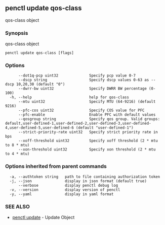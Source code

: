 ## penctl update qos-class

qos-class object

### Synopsis


qos-class object

```
penctl update qos-class [flags]
```

### Options

```
      --dot1q-pcp uint32              Specify pcp value 0-7
      --dscp string                   Specify dscp values 0-63 as --dscp 10,20,30 (default "0")
      --dwrr-bw uint32                Specify DWRR BW percentage (0-100)
  -h, --help                          help for qos-class
      --mtu uint32                    Specify MTU (64-9216) (default 9216)
      --pfc-cos uint32                Specify COS value for PFC
      --pfc-enable                    Enable PFC with default values
      --qosgroup string               Specify qos group. Valid groups: default,user-defined-1,user-defined-2,user-defined-3,user-defined-4,user-defined-5,user-defined-6 (default "user-defined-1")
      --strict-priority-rate uint32   Specify strict priority rate in bps
      --xoff-threshold uint32         Specify xoff threshold (2 * mtu to 8 * mtu)
      --xon-threshold uint32          Specify xon threshold (2 * mtu to 4 * mtu)
```

### Options inherited from parent commands

```
  -a, --authtoken string   path to file containing authorization token
  -j, --json               display in json format (default true)
      --verbose            display penctl debug log
  -v, --version            display version of penctl
  -y, --yaml               display in yaml format
```

### SEE ALSO
* [penctl update](penctl_update.md)	 - Update Object

